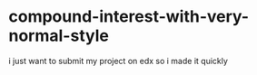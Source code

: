 # compound-interest-with-very-normal-style
i just want to submit my project on edx so i made it quickly
